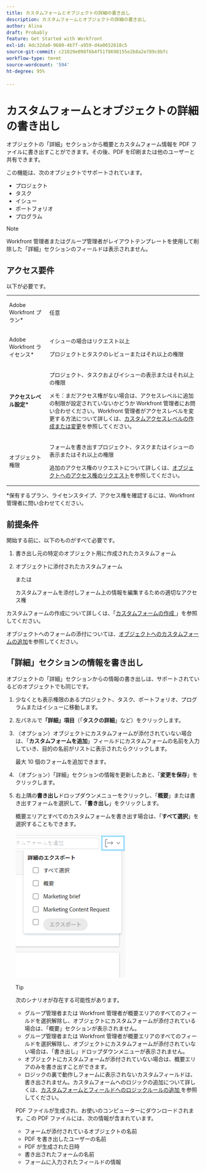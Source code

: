 ```yaml
---
title: カスタムフォームとオブジェクトの詳細の書き出し
description: カスタムフォームとオブジェクトの詳細の書き出し
author: Alina
draft: Probably
feature: Get Started with Workfront
exl-id: 4dc32da0-9680-4b7f-a959-d4a0652618c5
source-git-commit: c21029e098f6b4f51f8698155e2b8a2e789c8bfc
workflow-type: tm+mt
source-wordcount: '594'
ht-degree: 95%

---
```


# カスタムフォームとオブジェクトの詳細の書き出し

オブジェクトの「詳細」セクションから概要とカスタムフォーム情報を PDF ファイルに書き出すことができます。その後、PDF を印刷または他のユーザーと共有できます。

この機能は、次のオブジェクトでサポートされています。

* プロジェクト
* タスク
* イシュー
* ポートフォリオ
* プログラム

<!--
* Billing records</p> <p>After you open a billing record on a project, you can use the Details area to attach a custom form to the record and fill it out. You can also export billing record information from the Details area.</p> </li>
  -->

>[!NOTE]
>
>Workfront 管理者またはグループ管理者がレイアウトテンプレートを使用して削除した「詳細」セクションのフィールドは表示されません。

## アクセス要件

以下が必要です。

<table style="table-layout:auto"> 
 <col> 
 <col> 
 <tbody> 
  <tr> 
   <td role="rowheader"> <p>Adobe Workfront プラン*</p> </td> 
   <td>任意</td> 
  </tr> 
  <tr> 
   <td role="rowheader"> <p>Adobe Workfront ライセンス*</p> </td> 
   <td> <p>イシューの場合はリクエスト以上</p> <p>プロジェクトとタスクのレビューまたはそれ以上の権限</p> </td> 
  </tr> 
  <tr data-mc-conditions=""> 
   <td role="rowheader"><strong>アクセスレベル設定*</strong> </td> 
   <td> <p>プロジェクト、タスクおよびイシューの表示またはそれ以上の権限</p> <p>メモ：まだアクセス権がない場合は、アクセスレベルに追加の制限が設定されていないかどうか Workfront 管理者にお問い合わせください。Workfront 管理者がアクセスレベルを変更する方法について詳しくは、<a href="../../administration-and-setup/add-users/configure-and-grant-access/create-modify-access-levels.md" class="MCXref xref">カスタムアクセスレベルの作成または変更</a>を参照してください。</p> </td> 
  </tr> 
  <tr data-mc-conditions=""> 
   <td role="rowheader"> <p>オブジェクト権限</p> </td> 
   <td> <p>フォームを書き出すプロジェクト、タスクまたはイシューの表示またはそれ以上の権限</p> <p>追加のアクセス権のリクエストについて詳しくは、<a href="../../workfront-basics/grant-and-request-access-to-objects/request-access.md" class="MCXref xref">オブジェクトへのアクセス権のリクエスト</a>を参照してください。</p> </td> 
  </tr> 
 </tbody> 
</table>

&#42;保有するプラン、ライセンスタイプ、アクセス権を確認するには、Workfront 管理者に問い合わせてください。

## 前提条件

開始する前に、以下のものがすべて必要です。

1. 書き出し元の特定のオブジェクト用に作成されたカスタムフォーム
1. オブジェクトに添付されたカスタムフォーム

   または

   カスタムフォームを添付しフォーム上の情報を編集するための適切なアクセス権

カスタムフォームの作成について詳しくは、「[&#x200B; カスタムフォームの作成 &#x200B;](/help/quicksilver/administration-and-setup/customize-workfront/create-manage-custom-forms/form-designer/design-a-form/design-a-form.md)」を参照してください。

オブジェクトへのフォームの添付については、[オブジェクトへのカスタムフォームの追加](../../workfront-basics/work-with-custom-forms/add-a-custom-form-to-an-object.md)を参照してください。

## 「詳細」セクションの情報を書き出し

オブジェクトの「詳細」セクションからの情報の書き出しは、サポートされているどのオブジェクトでも同じです。

1. 少なくとも表示権限のあるプロジェクト、タスク、ポートフォリオ、プログラムまたはイシューに移動します。
1. 左パネルで&#x200B;**「詳細」項目**（「**タスクの詳細**」など）をクリックします。
1. （オプション）オブジェクトにカスタムフォームが添付されていない場合は、「**カスタムフォームを追加**」フィールドにカスタムフォームの名前を入力していき、目的の名前がリストに表示されたらクリックします。

   最大 10 個のフォームを追加できます。

1. （オプション）「詳細」セクションの情報を更新したあと、「**変更を保存**」をクリックします。
1. 右上隅の&#x200B;**書き出し**&#x200B;ドロップダウンメニューをクリックし、「**概要**」または書き出すフォームを選択して、「**書き出し**」をクリックします。

   概要エリアとすべてのカスタムフォームを書き出す場合は、「**すべて選択**」を選択することもできます。

   ![](assets/export-custom-form-button-menu.png)

   >[!TIP]
   >
   >次のシナリオが存在する可能性があります。
   >
   >   * グループ管理者または Workfront 管理者が概要エリアのすべてのフィールドを選択解除し、オブジェクトにカスタムフォームが添付されている場合は、「概要」セクションが表示されません。
   >   * グループ管理者または Workfront 管理者が概要エリアのすべてのフィールドを選択解除し、オブジェクトにカスタムフォームが添付されていない場合は、「書き出し」ドロップダウンメニューが表示されません。
   >   * オブジェクトにカスタムフォームが添付されていない場合は、概要エリアのみを書き出すことができます。
   >   * ロジックの裏で動作しフォームに表示されないカスタムフィールドは、書き出されません。カスタムフォームへのロジックの追加について詳しくは、[&#x200B; カスタムフォームとフィールドへのロジックルールの追加 &#x200B;](/help/quicksilver/administration-and-setup/customize-workfront/create-manage-custom-forms/form-designer/design-a-form/display-skip-logic-form-designer.md) を参照してください。

   PDF ファイルが生成され、お使いのコンピューターにダウンロードされます。この PDF ファイルには、次の情報が含まれています。

   * フォームが添付されているオブジェクトの名前
   * PDF を書き出したユーザーの名前
   * PDF が生成された日時
   * 書き出されたフォームの名前
   * フォームに入力されたフィールドの情報
